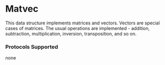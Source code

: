 # Matvec

This data structure implements matrices and vectors. Vectors are special cases of matrices. The usual operations are implemented - addition, subtraction, multiplication, inversion, transposition, and so on.

### Protocols Supported

none